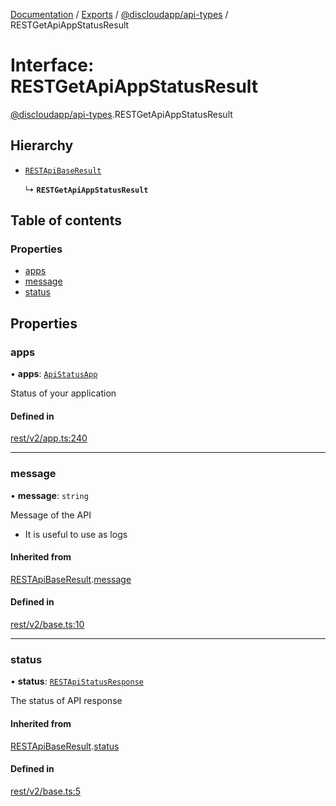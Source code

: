 [Documentation](../README.md) / [Exports](../modules.md) / [@discloudapp/api-types](../modules/discloudapp_api_types.md) / RESTGetApiAppStatusResult

# Interface: RESTGetApiAppStatusResult

[@discloudapp/api-types](../modules/discloudapp_api_types.md).RESTGetApiAppStatusResult

## Hierarchy

- [`RESTApiBaseResult`](discloudapp_api_types.RESTApiBaseResult.md)

  ↳ **`RESTGetApiAppStatusResult`**

## Table of contents

### Properties

- [apps](discloudapp_api_types.RESTGetApiAppStatusResult.md#apps)
- [message](discloudapp_api_types.RESTGetApiAppStatusResult.md#message)
- [status](discloudapp_api_types.RESTGetApiAppStatusResult.md#status)

## Properties

### apps

• **apps**: [`ApiStatusApp`](discloudapp_api_types.ApiStatusApp.md)

Status of your application

#### Defined in

[rest/v2/app.ts:240](https://github.com/discloud/discloud.app/blob/e5beb23/packages/api-types/rest/v2/app.ts#L240)

___

### message

• **message**: `string`

Message of the API
- It is useful to use as logs

#### Inherited from

[RESTApiBaseResult](discloudapp_api_types.RESTApiBaseResult.md).[message](discloudapp_api_types.RESTApiBaseResult.md#message)

#### Defined in

[rest/v2/base.ts:10](https://github.com/discloud/discloud.app/blob/e5beb23/packages/api-types/rest/v2/base.ts#L10)

___

### status

• **status**: [`RESTApiStatusResponse`](../modules/discloudapp_api_types.md#restapistatusresponse)

The status of API response

#### Inherited from

[RESTApiBaseResult](discloudapp_api_types.RESTApiBaseResult.md).[status](discloudapp_api_types.RESTApiBaseResult.md#status)

#### Defined in

[rest/v2/base.ts:5](https://github.com/discloud/discloud.app/blob/e5beb23/packages/api-types/rest/v2/base.ts#L5)
